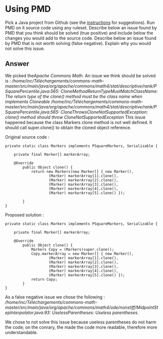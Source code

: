 # Using PMD

Pick a Java project from Github (see the [instructions](../sujet.md) for suggestions). Run PMD on it source code using any ruleset. Describe below an issue found by PMD that you think should be solved (true positive) and include below the changes you would add to the source code. Describe below an issue found by PMD that is not worth solving (false negative). Explain why you would not solve this issue.

## Answer
We picked the*Apache Commons Math*. An issue we think should be solved is :
<i>/home/inc/Téléchargements/commons-math-master/src/main/java/org/apache/commons/math4/stat/descriptive/rank/PSquarePercentile.java:565:	CloneMethodReturnTypeMustMatchClassName:	The return type of the clone() method must be the class name when implements Cloneable
/home/inc/Téléchargements/commons-math-master/src/main/java/org/apache/commons/math4/stat/descriptive/rank/PSquarePercentile.java:565:	CloneThrowsCloneNotSupportedException:	clone() method should throw CloneNotSupportedException
</i>
This issue happened because the class Markers clone method is not well defined. It should call super.clone() to obtain the cloned object reference.

Original source code :
```
private static class Markers implements PSquareMarkers, Serializable {

	private final Marker[] markerArray;

	@Override
        public Object clone() {
            return new Markers(new Marker[] { new Marker(),
                    (Marker) markerArray[1].clone(),
                    (Marker) markerArray[2].clone(),
                    (Marker) markerArray[3].clone(),
                    (Marker) markerArray[4].clone(),
                    (Marker) markerArray[5].clone() });

        }
}
```

Proposed solution :
```
private static class Markers implements PSquareMarkers, Serializable {

	private final Marker[] markerArray;

	@Override
        public Object clone() {
        	Markers Copy = (Markers)super.clone();
        	Copy.markerArray = new Marker[] { new Marker(),
                    (Marker) markerArray[1].clone(),
                    (Marker) markerArray[2].clone(),
                    (Marker) markerArray[3].clone(),
                    (Marker) markerArray[4].clone(),
                    (Marker) markerArray[5].clone() });
            return Copy;
        }
}
```


As a false negative issue we chose the following :
<i>/home/inc/Téléchargements/commons-math-master/src/main/java/org/apache/commons/math4/ode/nonstiff/MidpointStepInterpolator.java:93:	UselessParentheses:	Useless parentheses.</i>

We chose to not solve this issue because useless parentheses do not harm the code; on the conrary, the made the code more readable, therefore more understandable. 